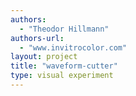 ```yaml
--- 
authors: 
  - "Theodor Hillmann"
authors-url: 
  - "www.invitrocolor.com"
layout: project
title: "waveform-cutter"
type: visual experiment
---
```

